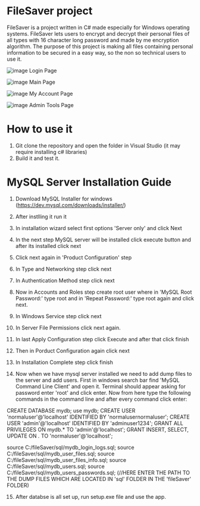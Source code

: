 # FileSaver project 
FileSaver is a project written in C# made especially for Windows operating systems. FileSaver lets users to encrypt and decrypt their personal files of all types with 16 character long password and made by me encryption algorithm. The purpose of this project is making all files containing personal information to be secured in a easy way, so the non so technical users to use it. 


![image](https://github.com/Darkauron3/FileSaver/assets/75143508/d8772831-39a4-4991-8e51-8dde784571f9)
Login Page

![image](https://github.com/Darkauron3/FileSaver/assets/75143508/eeb93f33-1d9c-4580-bae3-cf2834cc6d57)
Main Page

![image](https://github.com/user-attachments/assets/f7ed3d7e-c388-4e4a-b8ad-745ae780043f)
My Account Page

![image](https://github.com/user-attachments/assets/cbb39980-57d4-4098-9a4e-fa8834ea3fe3)
Admin Tools Page


# How to use it
1. Git clone the repository and open the folder in Visual Studio (it may require installing c# libraries)
2. Build it and test it.


# MySQL Server Installation Guide
1. Download MySQL Installer for windows (https://dev.mysql.com/downloads/installer/)
2. After instlling it run it
3. In installation wizard select first options 'Server only' and click Next
4. In the next step MySQL server will be installed click execute button and after its installed click next
5. Click next again in 'Product Configuration' step
6. In Type and Networking step click next 
7. In Authentication Method step click next
8. Now in Accounts and Roles step create root user where in 'MySQL Root Password:' type root and 
in 'Repeat Password:' type root again and click next.
9. In Windows Service step click next
10. In Server File Permissions click next again.
11. In last Apply Configuration step click Execute and after that click finish
12. Then in Porduct Configuration again click next
13. In Installation Complete step click finish

14. Now when we have mysql server installed we need to add dump files to the server and add users.
First in windows search bar find 'MySQL Command Line Client' and open it. Terminal should appear asking 
for password enter 'root' and click enter. Now from here type the following commands in the command line
and after every command click enter:

CREATE DATABASE mydb;
use mydb;
CREATE USER 'normaluser'@'localhost' IDENTIFIED BY 'normalusernormaluser';
CREATE USER 'admin'@'localhost' IDENTIFIED BY 'adminuser1234';
GRANT ALL PRIVILEGES ON mydb.* TO 'admin'@'localhost';
GRANT INSERT, SELECT, UPDATE ON *.* TO 'normaluser'@'localhost';

source C:/fileSaver/sql/mydb_login_logs.sql;
source C:/fileSaver/sql/mydb_user_files.sql;
source C:/fileSaver/sql/mydb_user_files_info.sql;
source C:/fileSaver/sql/mydb_users.sql;
source C:/fileSaver/sql/mydb_users_passwords.sql;
(//HERE ENTER THE PATH TO THE DUMP FILES WHICH ARE LOCATED IN 'sql' FOLDER IN THE 'fileSaver' FOLDER)

15. After databse is all set up, run setup.exe file and use the app.

